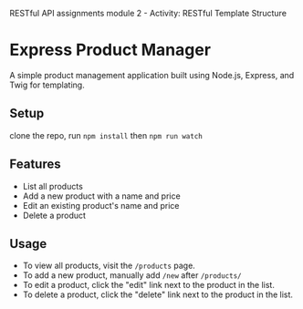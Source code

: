 RESTful API assignments module 2 - Activity: RESTful Template Structure

# Express Product Manager

A simple product management application built using Node.js, Express, and Twig for templating.

## Setup

clone the repo,
run `npm install`
then `npm run watch`

## Features

- List all products
- Add a new product with a name and price
- Edit an existing product's name and price
- Delete a product

## Usage

- To view all products, visit the `/products` page.
- To add a new product, manually add `/new` after `/products/`
- To edit a product, click the "edit" link next to the product in the list.
- To delete a product, click the "delete" link next to the product in the list.
